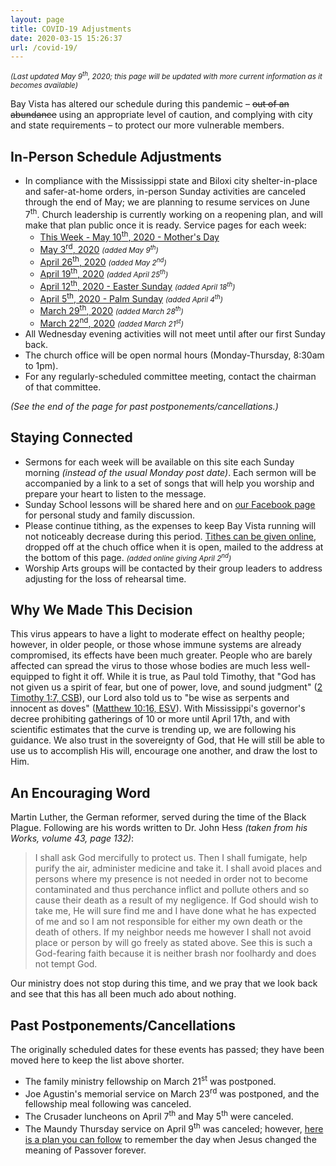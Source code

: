 ```yaml
---
layout: page
title: COVID-19 Adjustments
date: 2020-03-15 15:26:37
url: /covid-19/
---
```

_<small>(Last updated May 9<sup>th</sup>, 2020; this page will be updated with more current information as it becomes available)</small>_

Bay Vista has altered our schedule during this pandemic &ndash; ~~out of an abundance~~ using an appropriate level of caution, and complying with city and state requirements &ndash; to protect our more vulnerable members.

## In-Person Schedule Adjustments

- In compliance with the Mississippi state and Biloxi city shelter-in-place and safer-at-home orders, in-person Sunday activities are canceled through the end of May; we are planning to resume services on June 7<sup>th</sup>. Church leadership is currently working on a reopening plan, and will make that plan public once it is ready. Service pages for each week:
    - [This Week - May 10<sup>th</sup>, 2020 - Mother's Day](/covid-19/this-week/)
    - [May 3<sup>rd</sup>, 2020][05-03] _<small>(added May 9<sup>th</sup>)</small>_
    - [April 26<sup>th</sup>, 2020][04-26] _<small>(added May 2<sup>nd</sup>)</small>_
    - [April 19<sup>th</sup>, 2020][04-19] _<small>(added April 25<sup>th</sup>)</small>_
    - [April 12<sup>th</sup>, 2020 - Easter Sunday][04-12] _<small>(added April 18<sup>th</sup>)</small>_
    - [April 5<sup>th</sup>, 2020 - Palm Sunday][04-05] _<small>(added April 4<sup>th</sup>)</small>_
    - [March 29<sup>th</sup>, 2020][03-29] _<small>(added March 28<sup>th</sup>)</small>_
    - [March 22<sup>nd</sup>, 2020][03-22] _<small>(added March 21<sup>st</sup>)</small>_
- All Wednesday evening activities will not meet until after our first Sunday back.
- The church office will be open normal hours (Monday-Thursday, 8:30am to 1pm).
- For any regularly-scheduled committee meeting, contact the chairman of that committee.

_(See the end of the page for past postponements/cancellations.)_

## Staying Connected

- Sermons for each week will be available on this site each Sunday morning _(instead of the usual Monday post date)_. Each sermon will be accompanied by a link to a set of songs that will help you worship and prepare your heart to listen to the message.
- Sunday School lessons will be shared here and on [our Facebook page](https://www.facebook.com/groups/68059906209/) for personal study and family discussion.
- Please continue tithing, as the expenses to keep Bay Vista running will not noticeably decrease during this period. [Tithes can be given online](/giving/), dropped off at the chuch office when it is open, mailed to the address at the bottom of this page. _<small>(added online giving April 2<sup>nd</sup>)</small>_
- Worship Arts groups will be contacted by their group leaders to address adjusting for the loss of rehearsal time.

## Why We Made This Decision

This virus appears to have a light to moderate effect on healthy people; however, in older people, or those whose immune systems are already compromised, its effects have been much greater. People who are barely affected can spread the virus to those whose bodies are much less well-equipped to fight it off. While it is true, as Paul told Timothy, that "God has not given us a spirit of fear, but one of power, love, and sound judgment" ([2 Timothy 1:7, CSB][2ti1.7]), our Lord also told us to "be wise as serpents and innocent as doves" ([Matthew 10:16, ESV][ma10.16]). With Mississippi's governor's decree prohibiting gatherings of 10 or more until April 17th, and with scientific estimates that the curve is trending up, we are following his guidance. We also trust in the sovereignty of God, that He will still be able to use us to accomplish His will, encourage one another, and draw the lost to Him.

## An Encouraging Word

Martin Luther, the German reformer, served during the time of the Black Plague. Following are his words written to Dr. John Hess _(taken from his Works, volume 43, page 132)_:

> I shall ask God mercifully to protect us. Then I shall fumigate, help purify the air, administer medicine and take it. I shall avoid places and persons where my presence is not needed in order not to become contaminated and thus perchance inflict and pollute others and so cause their death as a result of my negligence. If God should wish to take me, He will sure find me and I have done what he has expected of me and so I am not responsible for either my own death or the death of others. If my neighbor needs me however I shall not avoid place or person by will go freely as stated above. See this is such a God-fearing faith because it is neither brash nor foolhardy and does not tempt God.

Our ministry does not stop during this time, and we pray that we look back and see that this has all been much ado about nothing.

## Past Postponements/Cancellations

The originally scheduled dates for these events has passed; they have been moved here to keep the list above shorter.

- The family ministry fellowship on March 21<sup>st</sup> was postponed.
- Joe Agustin's memorial service on March 23<sup>rd</sup> was postponed, and the fellowship meal following was canceled.
- The Crusader luncheons on April 7<sup>th</sup> and May 5<sup>th</sup> were canceled.
- The Maundy Thursday service on April 9<sup>th</sup> was canceled; however, [here is a plan you can follow](/covid-19/april-9-2020/) to remember the day when Jesus changed the meaning of Passover forever.


[03-22]: /2020/03/two-becoming-one/
[03-29]: /2020/03/a-dream-come-true/
[04-05]: /2020/04/im-praying-for-you/
[04-12]: /2020/04/seeing-but-not-really/
[04-19]: /2020/04/walking-in-unity/
[04-26]: /2020/04/walking-in-diversity/
[05-03]: /2020/05/walking-as-the-new-self/
[2ti1.7]: https://www.biblegateway.com/passage/?search=2+Timothy+1%3A7&version=CSB
[ma10.16]: https://www.biblegateway.com/passage/?search=Matthew+10%3A16&version=ESV
